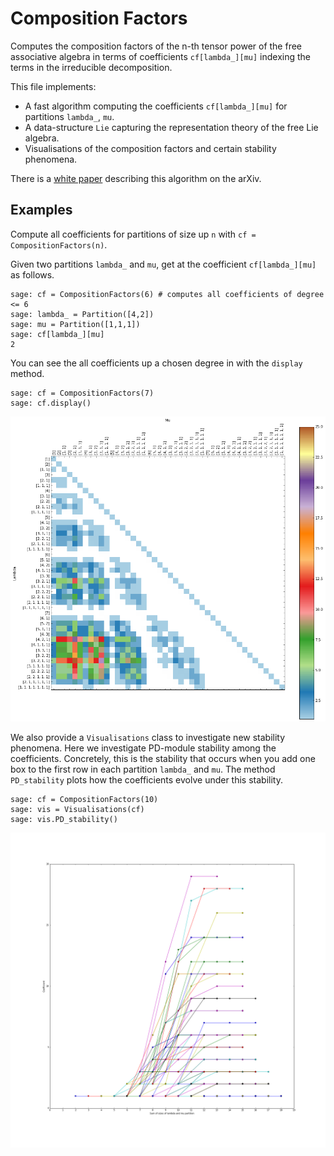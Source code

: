 # Composition Factors

Computes the composition factors of the n-th tensor power of the free
associative algebra in terms of coefficients `cf[lambda_][mu]` indexing the
terms in the irreducible decomposition.

This file implements:

- A fast algorithm computing the coefficients `cf[lambda_][mu]` for partitions `lambda_`, `mu`.
- A data-structure `Lie` capturing the representation theory of the free Lie algebra.
- Visualisations of the composition factors and certain stability phenomena.

There is a [white paper](https://arxiv.org/abs/1711.04326) describing this algorithm on the arXiv.

## Examples

Compute all coefficients for partitions of size up `n` with `cf = CompositionFactors(n)`.  

Given two partitions `lambda_` and `mu`, get at the coefficient `cf[lambda_][mu]` as follows.

~~~~
sage: cf = CompositionFactors(6) # computes all coefficients of degree <= 6
sage: lambda_ = Partition([4,2])
sage: mu = Partition([1,1,1])
sage: cf[lambda_][mu]
2
~~~~

You can see the all coefficients up a chosen degree in with the `display` method.

~~~~
sage: cf = CompositionFactors(7)
sage: cf.display()
~~~~

<img src="/img/cf_7_example.png" width="750">

We also provide a `Visualisations` class to investigate new stability phenomena. Here we investigate PD-module stability among the coefficients. Concretely, this is the stability that occurs when you add one box to the first row in each partition `lambda_` and `mu`. The method `PD_stability` plots how the coefficients evolve under this stability.

~~~~
sage: cf = CompositionFactors(10)
sage: vis = Visualisations(cf)
sage: vis.PD_stability()
~~~~

<img src="/img/PD_stability_cf_degree_10.png" width="750">
